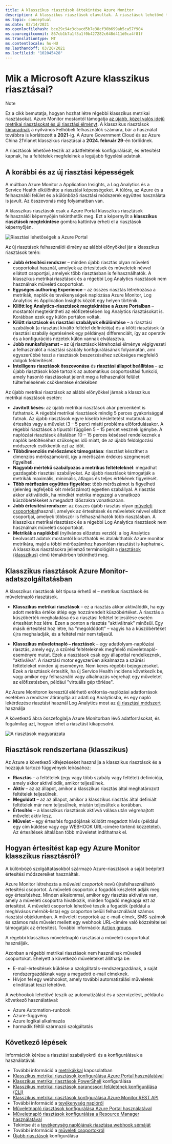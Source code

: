 ```yaml
---
title: A klasszikus riasztások áttekintése Azure Monitor
description: A klasszikus riasztások elavultak. A riasztások lehetővé teszik az Azure-erőforrások metrikáinak, eseményeinek vagy naplófájljainak figyelését, és értesítést kapnak, ha teljesül egy megadott feltétel.
ms.topic: conceptual
ms.date: 02/14/2021
ms.openlocfilehash: bce29c94c3cbacd5b7e38cf30b699ab5ca57f904
ms.sourcegitcommit: 867cb1b7a1f3a1f0b427282c648d411d0ca4f81f
ms.translationtype: MT
ms.contentlocale: hu-HU
ms.lasthandoff: 03/20/2021
ms.locfileid: "102045428"
---
```

# <a name="what-are-classic-alerts-in-microsoft-azure"></a>Mik a Microsoft Azure klasszikus riasztásai?

> [!NOTE]
> Ez a cikk bemutatja, hogyan hozhat létre régebbi klasszikus metrikai riasztásokat. Azure Monitor mostantól támogatja [az újabb, közel valós idejű metrikai riasztásokat és új riasztási élményt](./alerts-overview.md). A klasszikus riasztások [kimaradnak](./monitoring-classic-retirement.md) a nyilvános Felhőbeli felhasználók számára, bár a használat továbbra is korlátozott a **2021**-ig. A Azure Government Cloud és az Azure China 21Vianet klasszikus riasztásai a **2024. február 29**-én törlődnek.
>

A riasztások lehetővé teszik az adatfeltételek konfigurálását, és értesítést kapnak, ha a feltételek megfelelnek a legújabb figyelési adatnak.

## <a name="old-and-new-alerting-capabilities"></a>A korábbi és az új riasztási képességek

A múltban Azure Monitor a Application Insights, a Log Analytics és a Service Health elkülönítte a riasztási képességeket. A túlóra, az Azure és a felhasználói felület és a különböző riasztási módszerek együttes használata is javult. Az összevonás még folyamatban van.

A klasszikus riasztások csak a Azure Portal klasszikus riasztások felhasználói képernyőjén tekinthetők meg. Ezt a képernyőt a **klasszikus riasztások megtekintése** gombra kattintva érheti el a riasztások képernyőjén. 

 ![Riasztási lehetőségek a Azure Portal](media/alerts-classic.overview/monitor-alert-screen2.png)

Az új riasztások felhasználói élmény az alábbi előnyökkel jár a klasszikus riasztások terén:
- **Jobb értesítési rendszer** – minden újabb riasztás olyan műveleti csoportokat használ, amelyek az értesítések és műveletek névvel ellátott csoportjai, amelyek több riasztásban is felhasználhatók. A klasszikus metrikai riasztások és a régebbi Log Analytics riasztások nem használnak műveleti csoportokat.
- **Egységes authoring Experience** – az összes riasztás létrehozása a metrikák, naplók és tevékenységek naplózása Azure Monitor, Log Analytics és Application Insights között egy helyen történik.
- **Kilőtt log Analytics-riasztások megtekintése a Azure Portalban** – mostantól megtekintheti az előfizetésében log Analytics riasztásokat is. Korábban ezek egy külön portálon voltak.
- **Kilőtt riasztások és riasztási szabályok elkülönítése** – a riasztási szabályok (a riasztást kiváltó feltétel definíciója) és a kilőtt riasztások (a riasztási szabály égetésének egy példánya) differenciált, így az operatív és a konfigurációs nézetek külön vannak elválasztva.
- **Jobb munkafolyamat** – az új riasztások létrehozási élménye végigvezeti a felhasználót a riasztási szabály konfigurálásának folyamatán, ami egyszerűbbé teszi a riasztások beszerzéséhez szükséges megfelelő dolgok felderítését.
- **Intelligens riasztások összevonása** és **riasztási állapot beállítása**  – az újabb riasztások közé tartozik az automatikus csoportosítási funkció, amely hasonló riasztásokat jelenít meg a felhasználói felület túlterhelésének csökkentése érdekében 

Az újabb metrikai riasztások az alábbi előnyökkel járnak a klasszikus metrikai riasztások esetén:
- **Javított késés**: az újabb metrikai riasztások akár percenként is futhatnak. A régebbi metrikai riasztások mindig 5 perces gyakorisággal futnak. Az újabb riasztások egyre kisebb késleltetést mutatnak az értesítés vagy a művelet (3 – 5 perc) miatti probléma előfordulásakor. A régebbi riasztások a típustól függően 5 – 15 percet vesznek igénybe.  A naplózási riasztások általában 10 – 15 perces késéssel rendelkeznek a naplók betöltéséhez szükséges idő miatt, de az újabb feldolgozási módszerek csökkentik ezt az időt. 
- **Többdimenziós mérőszámok támogatása**: riasztást készíthet a dimenziós mérőszámokról, így a mérőszám érdekes szegmensét figyelheti.
- **Nagyobb mértékű szabályozás a metrikus feltételeknél**: megadhat gazdagabb riasztási szabályokat. Az újabb riasztások támogatják a metrikák maximális, minimális, átlagos és teljes értékének figyelését.
- **Több mérőszám együttes figyelése**: több mérőszámot is figyelheti (jelenleg legfeljebb két mérőszámot) egyetlen szabállyal. A riasztás akkor aktiválódik, ha mindkét metrika megszegi a vonatkozó küszöbértékeket a megadott időszakra vonatkozóan.
- **Jobb értesítési rendszer**: az összes újabb riasztás olyan [műveleti csoportokat](./action-groups.md)használ, amelyek az értesítések és műveletek névvel ellátott csoportjai, amelyek többször is felhasználhatók több riasztásban.  A klasszikus metrikai riasztások és a régebbi Log Analytics riasztások nem használnak műveleti csoportokat. 
- **Metrikák a naplókból** (nyilvános előzetes verzió): a log Analytics beolvasott adatok mostantól kioszthatók és átalakíthatók Azure monitor metrikára, majd a többi mérőszámhoz hasonlóan riasztást is kaphatnak. A klasszikus riasztásokra jellemző terminológiát a [riasztások (klasszikus)]() című témakörben tekintheti meg. 


## <a name="classic-alerts-on-azure-monitor-data"></a>Klasszikus riasztások Azure Monitor-adatszolgáltatásban
A klasszikus riasztások két típusa érhető el – metrikus riasztások és műveletnapló riasztások.

* **Klasszikus metrikai riasztások** – ez a riasztás akkor aktiválódik, ha egy adott metrika értéke átlép egy hozzárendelt küszöbértéket. A riasztás a küszöbérték meghaladása és a riasztási feltétel teljesülése esetén értesítést hoz létre. Ezen a ponton a riasztás "aktiváltnak" minősül. Egy másik értesítést hoz létre, ha "megoldódott" – vagyis ha a küszöbértéket újra meghaladják, és a feltétel már nem teljesül.

* **Klasszikus műveletnapló – riasztások** – egy adatfolyam-naplózási riasztás, amely egy, a szűrési feltételeknek megfelelő műveletnapló-eseményre mutat. Ezek a riasztások csak egy állapottal rendelkeznek, "aktiválva". A riasztási motor egyszerűen alkalmazza a szűrési feltételeket minden új eseményre. Nem keres régebbi bejegyzéseket. Ezek a riasztások értesítik, ha új Service Health incidens következik be, vagy amikor egy felhasználó vagy alkalmazás végrehajt egy műveletet az előfizetésben, például "virtuális gép törlése".

Az Azure Monitoron keresztül elérhető erőforrás-naplózási adatforrások esetében a rendszer átirányítja az adatLog Analyticsba, és egy napló lekérdezése riasztást használ Log Analytics most az [új riasztási módszert](./alerts-overview.md) használja 

A következő ábra összefoglalja Azure Monitorban lévő adatforrásokat, és fogalmilag azt, hogyan lehet a riasztást kikapcsolni.

![A riasztások magyarázata](media/alerts-classic.overview/Alerts_Overview_Resource_v5.png)

## <a name="taxonomy-of-alerts-classic"></a>Riasztások rendszertana (klasszikus)
Az Azure a következő kifejezéseket használja a klasszikus riasztások és a hozzájuk tartozó függvények leírásához:
* **Riasztás** – a feltételek (egy vagy több szabály vagy feltétel) definíciója, amely akkor aktiválódik, amikor teljesülnek.
* **Aktív** – az az állapot, amikor a klasszikus riasztás által meghatározott feltételek teljesülnek.
* **Megoldott** – az az állapot, amikor a klasszikus riasztás által definiált feltételek már nem teljesülnek, miután teljesültek a korábban.
* **Értesítés** – a klasszikus riasztások aktívvá válása után végrehajtott művelet aktív lesz.
* **Művelet** – egy értesítés fogadójának küldött megadott hívás (például egy cím küldése vagy egy WEBHOOK URL-címére történő közzététel). Az értesítések általában több műveletet indíthatnak el.

## <a name="how-do-i-receive-a-notification-from-an-azure-monitor-classic-alert"></a>Hogyan értesítést kap egy Azure Monitor klasszikus riasztásról?
A különböző szolgáltatásokból származó Azure-riasztások a saját beépített értesítési módszereiket használták. 

Azure Monitor létrehozta a *műveleti csoportok* nevű újrafelhasználható értesítési csoportot. A műveleti csoportok a fogadók készletét adják meg egy értesítéshez. Minden alkalommal, amikor egy riasztás aktiválva van, amely a műveleti csoportra hivatkozik, minden fogadó megkapja ezt az értesítést. A műveleti csoportok lehetővé teszik a fogadók (például a meghívásos mérnök-lista) egy csoporton belüli felhasználását számos riasztási objektumban. A műveleti csoportok az e-mail-címek, SMS-számok és számos más művelet mellett egy webhook URL-címére való közzétételsel támogatják az értesítést.  További információ: [Action groups](./action-groups.md). 

A régebbi klasszikus műveletnapló riasztásai a műveleti csoportokat használják.

Azonban a régebbi metrikai riasztások nem használnak műveleti csoportokat. Ehelyett a következő műveleteket állíthatja be: 
- E-mail-értesítések küldése a szolgáltatás-rendszergazdának, a saját rendszergazdáknak vagy a megadott e-mail címeknek.
- Hívjon fel egy webhookot, amely további automatizálási műveletek elindítását teszi lehetővé.

A webhookok lehetővé teszik az automatizálást és a szervizelést, például a következő használatával:
- Azure Automation-runbook
- Azure-függvény
- Azure logikai alkalmazás
- harmadik féltől származó szolgáltatás

## <a name="next-steps"></a>Következő lépések
Információk kérése a riasztási szabályokról és a konfigurálásuk a használatával:

* További információ a [metrikákkal](../data-platform.md) kapcsolatban
* [Klasszikus metrikai riasztások konfigurálása Azure Portal használatával](alerts-classic-portal.md)
* [Klasszikus metrikai riasztások PowerShell](alerts-classic-portal.md) konfigurálása
* [Klasszikus metrikai riasztások parancssori felületének konfigurálása (CLI)](alerts-classic-portal.md)
* [Klasszikus metrikai riasztások konfigurálása Azure Monitor REST API](/rest/api/monitor/alertrules)
* További információ a [tevékenység naplóról](../essentials/platform-logs-overview.md)
* [Műveletnapló riasztások konfigurálása Azure Portal használatával](./activity-log-alerts.md)
* [Műveletnapló riasztások konfigurálása a Resource Manager használatával](./alerts-activity-log.md)
* Tekintse át a [tevékenység naplójának riasztása webhook sémáját](activity-log-alerts-webhook.md)
* További információ a [műveleti csoportokról](./action-groups.md)
* [Újabb riasztások](alerts-metric.md) konfigurálása